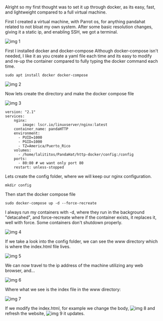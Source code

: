 Alright so my first thought was to set it up through docker, as its easy, fast, and lightweight compared to a full virtual machine. 

First I created a virtual machine, with Parrot os, for anything pandahat related to not bloat my own system. After some basic resolution changes, giving it a static ip, and enabling SSH, we got a terminal. 

![img 1](./Non_CTF_WriteUps/Images/http_server_test_1.png)

First I installed docker and docker-compose
Although docker-compose isn't needed, I like it as you create a yaml file each time
and its easy to modify and re-up the container compared to fully typing the docker command each time. 

```shell
sudo apt install docker docker-compose
```

![img 2](./Non_CTF_WriteUps/Images/http_server_test_2.png)

Now lets create the directory and make the docker compose file

![img 3](./Non_CTF_WriteUps/Images/http_server_test_3.png)

```shell
version: "2.1"
services:
    nginx:
        image: lscr.io/linuxserver/nginx:latest
    container_name: pandaHTTP
    environment:
      - PUID=1000
      - PGID=1000
      - TZ=America/Puerto_Rico
    volumes:
      - /home/lalititos/PandaHat/http-docker/config:/config
    ports:
      - 80:80 # we want only port 80
    restart: unless-stopped
```

Lets create the config folder, where we will keep our nginx configuration.

```shell
mkdir config
```

Then start the docker compose file

```shell
sudo docker-compose up -d --force-recreate
```

I always run my containers with -d, where they run in the background "detacahed", and force-recreate where if the container exists, it replaces it, well with force. Some containers don't shutdown properly.

![img 4](./Non_CTF_WriteUps/Images/http_server_test_4.png)

If we take a look into the config folder, we can see the www directory which is where the index.html file lives.

![img 5](./Non_CTF_WriteUps/Images/http_server_test_5.png)

We can now travel to the ip address of the machine utilizing any web browser, and...

![img 6](./Non_CTF_WriteUps/Images/http_server_test_6.png)

Where what we see is the index file in the www directory:

![img 7](./Non_CTF_WriteUps/Images/http_server_test_7.png)

If we modify the index.html, for example we change the body,
![img 8](./Non_CTF_WriteUps/Images/http_server_test_8.png)
and refresh the website,
![img 9](./Non_CTF_WriteUps/Images/http_server_test_9.png)
it updates.

